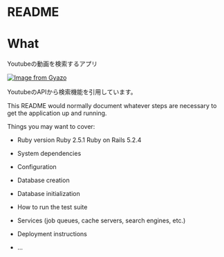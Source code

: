 # README
# What 
Youtubeの動画を検索するアプリ

[![Image from Gyazo](https://i.gyazo.com/2160d868d1aa9bec50e48a7ea5b92a18.gif)](https://gyazo.com/2160d868d1aa9bec50e48a7ea5b92a18)

YoutubeのAPIから検索機能を引用しています。




This README would normally document whatever steps are necessary to get the
application up and running.

Things you may want to cover:

* Ruby version
Ruby 2.5.1
Ruby on Rails 5.2.4

* System dependencies

* Configuration

* Database creation

* Database initialization

* How to run the test suite

* Services (job queues, cache servers, search engines, etc.)

* Deployment instructions

* ...
